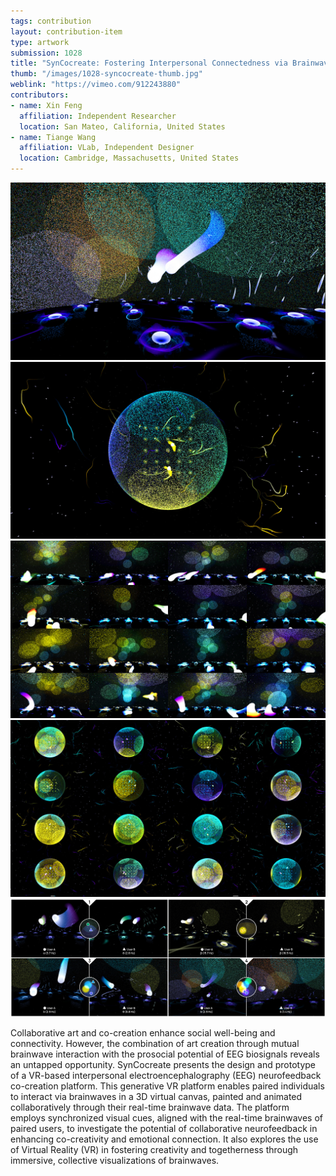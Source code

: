 ```yaml
---
tags: contribution
layout: contribution-item
type: artwork
submission: 1028
title: "SynCocreate: Fostering Interpersonal Connectedness via Brainwave-Driven Co-creation in Virtual Reality"
thumb: "/images/1028-syncocreate-thumb.jpg"
weblink: "https://vimeo.com/912243880"
contributors: 
- name: Xin Feng
  affiliation: Independent Researcher
  location: San Mateo, California, United States
- name: Tiange Wang
  affiliation: VLab, Independent Designer
  location: Cambridge, Massachusetts, United States
---
```


![alt text](/images/1028-syncocreate-Representative_1.jpg) 
![alt text](/images/1028-syncocreate-Representative_2.jpg) 
![alt text](/images/1028-syncocreate-Sync_Art_1.jpg) 
![alt text](/images/1028-syncocreate-Sync_Art_2.jpg) 
![alt text](/images/1028-syncocreate-Typologies.jpg)


Collaborative art and co-creation enhance social well-being and
connectivity. However, the combination of art creation through mutual
brainwave interaction with the prosocial potential of EEG biosignals
reveals an untapped opportunity. SynCocreate presents the design and
prototype of a VR-based interpersonal electroencephalography (EEG)
neurofeedback co-creation platform. This generative VR platform enables
paired individuals to interact via brainwaves in a 3D virtual canvas,
painted and animated collaboratively through their real-time brainwave
data. The platform employs synchronized visual cues, aligned with the
real-time brainwaves of paired users, to investigate the potential of
collaborative neurofeedback in enhancing co-creativity and emotional
connection. It also explores the use of Virtual Reality (VR) in
fostering creativity and togetherness through immersive, collective
visualizations of brainwaves.


